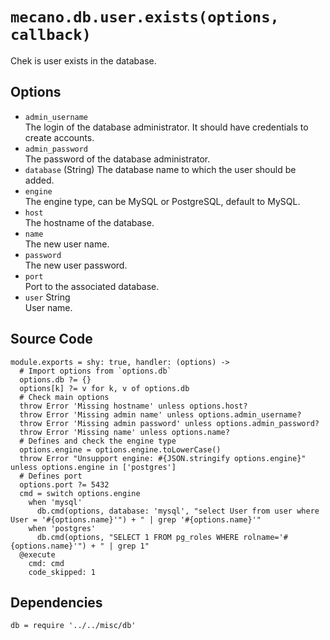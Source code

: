 
# `mecano.db.user.exists(options, callback)`

Chek is user exists in the database.

## Options

*   `admin_username`   
    The login of the database administrator. It should have credentials to 
    create accounts.   
*   `admin_password`   
    The password of the database administrator.
*   `database` (String)
    The database name to which the user should be added.   
*   `engine`      
    The engine type, can be MySQL or PostgreSQL, default to MySQL.   
*   `host`   
    The hostname of the database.   
*   `name`   
    The new user name.   
*   `password`   
    The new user password.   
*   `port`   
    Port to the associated database.   
*   `user` String   
    User name.   

## Source Code

    module.exports = shy: true, handler: (options) ->
      # Import options from `options.db`
      options.db ?= {}
      options[k] ?= v for k, v of options.db
      # Check main options
      throw Error 'Missing hostname' unless options.host?
      throw Error 'Missing admin name' unless options.admin_username?
      throw Error 'Missing admin password' unless options.admin_password?
      throw Error 'Missing name' unless options.name?
      # Defines and check the engine type
      options.engine = options.engine.toLowerCase()
      throw Error "Unsupport engine: #{JSON.stringify options.engine}" unless options.engine in ['postgres']
      # Defines port
      options.port ?= 5432      
      cmd = switch options.engine
        when 'mysql'
          db.cmd(options, database: 'mysql', "select User from user where User = '#{options.name}'") + " | grep '#{options.name}'"
        when 'postgres'
          db.cmd(options, "SELECT 1 FROM pg_roles WHERE rolname='#{options.name}'") + " | grep 1"
      @execute
        cmd: cmd
        code_skipped: 1

## Dependencies

    db = require '../../misc/db'
